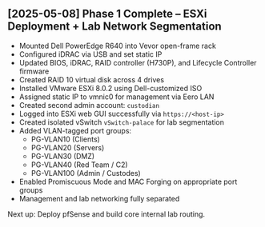 ## [2025-05-08] Phase 1 Complete – ESXi Deployment + Lab Network Segmentation

- Mounted Dell PowerEdge R640 into Vevor open-frame rack
- Configured iDRAC via USB and set static IP
- Updated BIOS, iDRAC, RAID controller (H730P), and Lifecycle Controller firmware
- Created RAID 10 virtual disk across 4 drives
- Installed VMware ESXi 8.0.2 using Dell-customized ISO
- Assigned static IP to vmnic0 for management via Eero LAN
- Created second admin account: `custodian`
- Logged into ESXi web GUI successfully via `https://<host-ip>`
- Created isolated vSwitch `vSwitch-palace` for lab segmentation
- Added VLAN-tagged port groups:
  - PG-VLAN10 (Clients)
  - PG-VLAN20 (Servers)
  - PG-VLAN30 (DMZ)
  - PG-VLAN40 (Red Team / C2)
  - PG-VLAN100 (Admin / Custodes)
- Enabled Promiscuous Mode and MAC Forging on appropriate port groups
- Management and lab networking fully separated

Next up: Deploy pfSense and build core internal lab routing.
